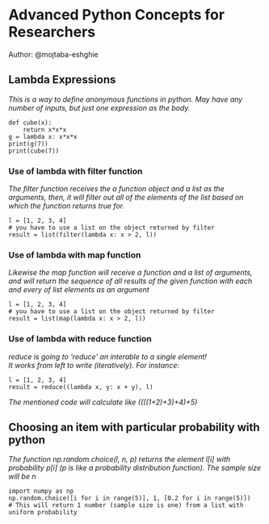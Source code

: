 # Advanced Python Concepts for Researchers
Author: @mojtaba-eshghie

## Lambda Expressions
*This is a way to define anonymous functions in python.
May have any number of inputs, but just one expression as the body.* 

    def cube(x):
        return x*x*x 
    g = lambda x: x*x*x 
    print(g(7))
    print(cube(7)) 


### Use of lambda with filter function
*The filter function receives the a function object and a list as the arguments, then, it will filter out all of the elements of the list based on which the function returns true for.*

    l = [1, 2, 3, 4]
    # you have to use a list on the object returned by filter
    result = list(filter(lambda x: x > 2, l))

### Use of lambda with map function

*Likewise the map function will receive a function and a list of arguments, and will return the sequence of all results of the given function with each and every of list elements as an argument*

    l = [1, 2, 3, 4]
    # you have to use a list on the object returned by filter
    result = list(map(lambda x: x > 2, l))

### Use of lambda with reduce function

*reduce is going to 'reduce' an interable to a single element! \
It works from left to write (iteratively). For instance:*

    l = [1, 2, 3, 4]
    result = reduce((lambda x, y: x + y), l)

*The mentioned code will calculate like ((((1+2)+3)+4)+5)*


## Choosing an item with particular probability with python
*The function np.random.choice(l, n, p) returns the element l[i] with probability p[i] (p is like a probability distribution function). The sample size will be n*

    import numpy as np
    np.random.choice([i for i in range(5)], 1, [0.2 for i in range(5)])
    # This will return 1 number (sample size is one) from a list with uniform probability
    